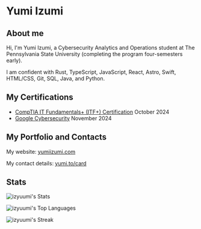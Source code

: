 # Yumi Izumi

## About me
Hi, I'm Yumi Izumi, a Cybersecurity Analytics and Operations student at The Pennsylvania State University (completing the program four-semesters early).

I am confident with Rust, TypeScript, JavaScript, React, Astro, Swift, HTML/CSS, Git, SQL, Java, and Python.

## My Certifications
- [CompTIA IT Fundamentals+ (ITF+) Certification](https://www.credly.com/badges/75e1eac6-c8b0-405f-87ba-510969f9feb1/public_url) October 2024
- [Google Cybersecurity](https://www.coursera.org/account/accomplishments/specialization/KVY9L7OQLE5O) November 2024

## My Portfolio and Contacts
My website: [yumiizumi.com](https://yumiizumi.com)

My contact details: [yumi.to/card](https://yumi.to/card)

## Stats
![izyuumi's Stats](https://github-readme-stats.vercel.app/api?username=izyuumi&theme=vue-dark&show_icons=true&hide_border=true&count_private=true)

![izyuumi's Top Languages](https://github-readme-stats.vercel.app/api/top-langs/?username=izyuumi&theme=vue-dark&show_icons=true&hide_border=true&layout=compact)

![izyuumi's Streak](https://github-readme-streak-stats.herokuapp.com/?user=izyuumi&theme=vue-dark&hide_border=true)
